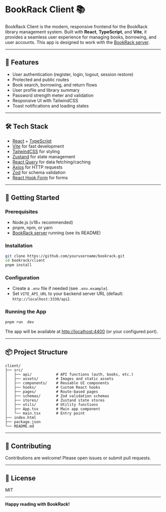 # BookRack Client 📚

BookRack Client is the modern, responsive frontend for the BookRack library management system. Built with **React**, **TypeScript**, and **Vite**, it provides a seamless user experience for managing books, borrowing, and user accounts. This app is designed to work with the [BookRack server](../server).

---

## 🚀 Features

- User authentication (register, login, logout, session restore)
- Protected and public routes
- Book search, borrowing, and return flows
- User profile and library summary
- Password strength meter and validation
- Responsive UI with TailwindCSS
- Toast notifications and loading states

---

## 🛠️ Tech Stack

- [React](https://react.dev/) + [TypeScript](https://www.typescriptlang.org/)
- [Vite](https://vitejs.dev/) for fast development
- [TailwindCSS](https://tailwindcss.com/) for styling
- [Zustand](https://zustand-demo.pmnd.rs/) for state management
- [React Query](https://tanstack.com/query/latest) for data fetching/caching
- [Axios](https://axios-http.com/) for HTTP requests
- [Zod](https://zod.dev/) for schema validation
- [React Hook Form](https://react-hook-form.com/) for forms

---

## 🏁 Getting Started

### Prerequisites

- Node.js (v18+ recommended)
- pnpm, npm, or yarn
- [BookRack server](../server) running (see its README)

### Installation

```bash
git clone https://github.com/yourusername/bookrack.git
cd bookrack/client
pnpm install
```

### Configuration

- Create a `.env` file if needed (see `.env.example`).
- Set `VITE_API_URL` to your backend server URL (default: `http://localhost:3330/api`).

### Running the App

```bash
pnpm run  dev
```

The app will be available at [http://localhost:4400](http://localhost:4400) (or your configured port).

---

## 📦 Project Structure

```
client/
├── src/
│   ├── api/           # API functions (auth, books, etc.)
│   ├── assets/        # Images and static assets
│   ├── components/    # Reusable UI components
│   ├── hooks/         # Custom React hooks
│   ├── pages/         # Route-based pages
│   ├── schemas/       # Zod validation schemas
│   ├── stores/        # Zustand state stores
│   ├── utils/         # Utility functions
│   ├── App.tsx        # Main app component
│   └── main.tsx       # Entry point
├── index.html
├── package.json
└── README.md
```

---

## 🤝 Contributing

Contributions are welcome! Please open issues or submit pull requests.

---

## 📄 License

MIT

---

**Happy reading with BookRack!**